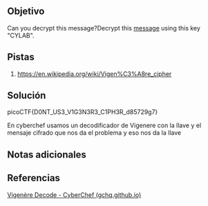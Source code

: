## Objetivo
Can you decrypt this message?Decrypt this [message](https://artifacts.picoctf.net/c/159/cipher.txt) using this key "CYLAB".
## Pistas
1. https://en.wikipedia.org/wiki/Vigen%C3%A8re_cipher

## Solución
picoCTF{D0NT_US3_V1G3N3R3_C1PH3R_d85729g7} 

En cyberchef usamos un decodificador de Vigenere con la llave y el mensaje cifrado que nos da el problema y eso nos da la llave

## Notas adicionales

## Referencias
[Vigenère Decode - CyberChef (gchq.github.io)](https://gchq.github.io/CyberChef/#recipe=Vigen%C3%A8re_Decode('CYLAB')&input=cmdub0RWRHtPME5VX1dRM19HMUczTzNUM19BMUFIM1NfZjg1NzI5ZTd9)


